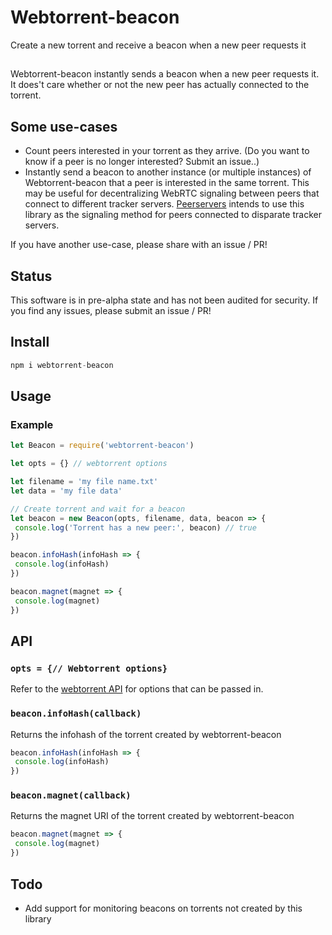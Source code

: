 # Webtorrent-beacon
Create a new torrent and receive a beacon when a new peer requests it

##
Webtorrent-beacon instantly sends a beacon when a new peer requests it. It does't care whether or not the new peer has actually connected to the torrent.

## Some use-cases
- Count peers interested in your torrent as they arrive. (Do you want to know if a peer is no longer interested? Submit an issue..)
- Instantly send a beacon to another instance (or multiple instances) of Webtorrent-beacon that a peer is interested in the same torrent. This may be useful for decentralizing WebRTC signaling between peers that connect to different tracker servers. [Peerservers](https://github.com/draeder/peerservers) intends to use this library as the signaling method for peers connected to disparate tracker servers.

If you have another use-case, please share with an issue / PR!

## Status
This software is in pre-alpha state and has not been audited for security. If you find any issues, please submit an issue / PR!

## Install
```js
npm i webtorrent-beacon
```

## Usage

### Example
```js
let Beacon = require('webtorrent-beacon')

let opts = {} // webtorrent options

let filename = 'my file name.txt'
let data = 'my file data'

// Create torrent and wait for a beacon
let beacon = new Beacon(opts, filename, data, beacon => {
 console.log('Torrent has a new peer:', beacon) // true
})

beacon.infoHash(infoHash => {
 console.log(infoHash)
})

beacon.magnet(magnet => {
 console.log(magnet)
})

```

## API
### `opts = {// Webtorrent options}`
Refer to the [webtorrent API](https://webtorrent.io/docs) for options that can be passed in.

### `beacon.infoHash(callback)`
Returns the infohash of the torrent created by webtorrent-beacon
```js
beacon.infoHash(infoHash => {
 console.log(infoHash)
})
```

### `beacon.magnet(callback)`
Returns the magnet URI of the torrent created by webtorrent-beacon
```js
beacon.magnet(magnet => {
 console.log(magnet)
})
```

## Todo
- Add support for monitoring beacons on torrents not created by this library